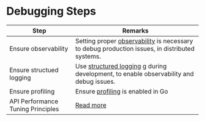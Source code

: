 # Debugging Steps

| Step                              | Remarks                                                                                                                                                                          |
|-----------------------------------|----------------------------------------------------------------------------------------------------------------------------------------------------------------------------------|
| Ensure observability              | Setting proper [observability](https://github.com/Anshul619/DevOps-SRE/tree/main/3_Observability) is necessary to debug production issues, in distributed systems.               |
| Ensure structued logging          | Use [structured logging](https://github.com/Anshul619/DevOps-SRE/blob/main/3_Observability/StructuredLogging.md) g during development, to enable observability and debug issues. |
| Ensure profiling                  | Ensure [profiling](https://github.com/Anshul619/Golang/blob/main/Debugging-Profiling/Readme.md) is enabled in Go                                                                 |
| API Performance Tuning Principles | [Read more](4_Scalability/Readme.md)                                                                                                                                             |
